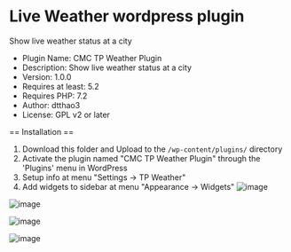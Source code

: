 
# Live Weather wordpress plugin
Show live weather status at a city

 * Plugin Name:       CMC TP Weather Plugin
 * Description:       Show live weather status at a city
 * Version:           1.0.0
 * Requires at least: 5.2
 * Requires PHP:      7.2
 * Author:            dtthao3
 * License:           GPL v2 or later

== Installation ==
1. Download this folder and Upload to the `/wp-content/plugins/` directory
2. Activate the plugin named "CMC TP Weather Plugin" through the 'Plugins' menu in WordPress
3. Setup info at menu "Settings -> TP Weather"
4. Add widgets to sidebar at menu "Appearance -> Widgets"
![image](https://user-images.githubusercontent.com/105334553/172989992-f3d81d34-358d-4aa2-b936-cc570669c0d7.png)

![image](https://user-images.githubusercontent.com/105334553/173009252-3acabba7-be08-4ac3-8c0b-cd3796599a00.png)

![image](https://user-images.githubusercontent.com/105334553/173008676-72a88696-050f-41f5-b753-90916b77ae76.png)

![image](https://user-images.githubusercontent.com/105334553/173008834-d49a029d-8885-4371-89a8-03e9ce6b3fb7.png)

